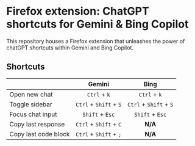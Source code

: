 # Firefox extension: ChatGPT shortcuts for Gemini & Bing Copilot

This repository houses a Firefox extension that unleashes the power of chatGPT shortcuts within Gemini and Bing Copilot.

## Shortcuts

|                      |         Gemini         |          Bing          |
| ------------------   | :--------------------: | :--------------------: |
|    Open new chat     |      `Ctrl` + `k`      |      `Ctrl` + `k`      |
|    Toggle sidebar    | `Ctrl` + `Shift` + `S` | `Ctrl` + `Shift` + `S` |
|   Focus chat input   |    `Shift` + `Esc`     |    `Shift` + `Esc`     |
|  Copy last response  | `Ctrl` + `Shift` + `C` |        **N/A**         |
| Copy last code block | `Ctrl` + `Shift` + `;` |        **N/A**         |
